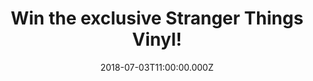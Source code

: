 ---
campaign-uuid: "c-94a4bb2c-6fc1-40a7-9c63-68e7918335d3"
type: "Preview"
category: "gift"
date: "2018-07-03T11:00:00.000Z"
end-date: "2018-08-03T23:59:00.000Z"
disable-form: false
is_promoted: false
has_entry_page: true
title: "Win the exclusive Stranger Things Vinyl!"
competition-description: "<p>If you love Stranger Things… this one is for YOU! We’\
  re giving away the exclusive Stranger Things Vinyl to one of our lucky NME AAA members!\
  \ A must have for any Stranger Things fan!</p>\r\n<p>Do you want it? Click below\
  \ to know how!</p>"
hero-header: "Win the exclusive Stranger Things Vinyl!"
terms-confirmation: "N/A"
banner-img: "https://assets.expresslyapp.com/asset-de29eb8f-6539-462e-8764-9c0391621f18.jpg"
logo-left-href: "http://aaa.nme.com"
logo-left-image: "https://assets.expresslyapp.com/asset-72cf6433-18a0-48d6-841d-2bcb9027fe07.jpg"
logo-left-title: "nme aaa"
bg-image-hero: "https://assets.expresslyapp.com/asset-3255c971-d020-4cf6-b349-2e072a6de32d.jpg"
bg-image-first: "https://assets.expresslyapp.com/asset-a19bf9e5-2a50-4eef-930b-4b324d85a154.jpg"
section1-content: "<p>With its pillowy synth-pads and rich textures, this vinyl seamlessly\
  \ wanders through the 80s world of 'Stranger Things', breeding an unthreatening\
  \ serenity with a gentle shift toward a darker mood.</p>\r\n<p>This vinyl is instantly\
  \ reminiscent of works by John Carpenter (Halloween, The Thing), Tangerine Dream\
  \ and Vangelis (Blade Runner), whilst also delving into the ambience of Aphex Twin\
  \ and more modern composers such as Cliff Martinez (Drive, Solaris)</p>\r\n<p>If\
  \ you can’t wait to have this brilliant soundtrack, thanks to NME AAA it could be\
  \ yours! Hurry up! Enter the form below and get ready to immerse yourself into the\
  \ upside down world!</p>\r\n<p>Good luck!</p>"
entry-title: "Win the exclusive Stranger Things Vinyl!"
entry-content: "Enter the draw to win the exclusive Stranger Things Vinyl by completing\
  \ the form below before 23:59 on 3rd of August 2018."
has-winner: false
prize-description: "The exclusive Stranger Things Vinyl."
special-conditions: "Multiple entries are allowed up to one every day."
---